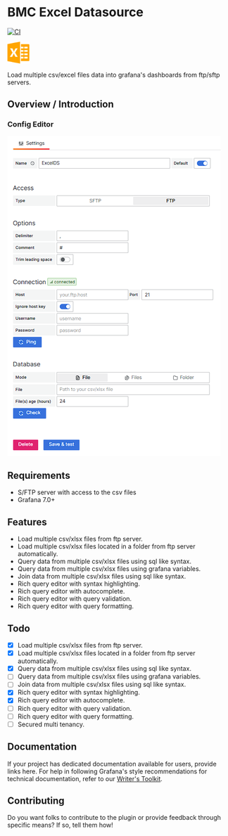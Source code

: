 <!-- This README file is going to be the one displayed on the Grafana.com website for your plugin. Uncomment and replace the content here before publishing.

Remove any remaining comments before publishing as these may be displayed on Grafana.com -->
# BMC Excel Datasource

[![CI](https://github.com/Bujupah/bmc-excel-datasource/actions/workflows/ci.yml/badge.svg)](https://github.com/Bujupah/bmc-excel-datasource/actions/workflows/ci.yml)

<img src="img/logo.png" width=50 alt="Excel Datasource Logo"/>

Load multiple csv/excel files data into grafana's dashboards from ftp/sftp servers.

## Overview / Introduction

### Config Editor

![Config Editor](img/config_editor.png)

## Requirements

- S/FTP server with access to the csv files
- Grafana 7.0+

## Features

- Load multiple csv/xlsx files from ftp server.
- Load multiple csv/xlsx files located in a folder from ftp server automatically.
- Query data from multiple csv/xlsx files using sql like syntax.
- Query data from multiple csv/xlsx files using grafana variables.
- Join data from multiple csv/xlsx files using sql like syntax.
- Rich query editor with syntax highlighting.
- Rich query editor with autocomplete.
- Rich query editor with query validation.
- Rich query editor with query formatting.

## Todo

- [x] Load multiple csv/xlsx files from ftp server.
- [x] Load multiple csv/xlsx files located in a folder from ftp server automatically.
- [x] Query data from multiple csv/xlsx files using sql like syntax.
- [ ] Query data from multiple csv/xlsx files using grafana variables.
- [ ] Join data from multiple csv/xlsx files using sql like syntax.
- [x] Rich query editor with syntax highlighting.
- [x] Rich query editor with autocomplete.
- [ ] Rich query editor with query validation.
- [ ] Rich query editor with query formatting.
- [ ] Secured multi tenancy.

## Documentation

If your project has dedicated documentation available for users, provide links here. For help in following Grafana's style recommendations for technical documentation, refer to our [Writer's Toolkit](https://grafana.com/docs/writers-toolkit/).

## Contributing

Do you want folks to contribute to the plugin or provide feedback through specific means? If so, tell them how!
<!-- To help maximize the impact of your README and improve usability for users, we propose the following loose structure:

**BEFORE YOU BEGIN**
- Ensure all links are absolute URLs so that they will work when the README is displayed within Grafana and Grafana.com
- Be inspired ✨ 
  - [grafana-polystat-panel](https://github.com/grafana/grafana-polystat-panel)
  - [volkovlabs-variable-panel](https://github.com/volkovlabs/volkovlabs-variable-panel)

**ADD SOME BADGES**

Badges convey useful information at a glance for users whether in the Catalog or viewing the source code. You can use the generator on [Shields.io](https://shields.io/badges/dynamic-json-badge) together with the Grafana.com API 
to create dynamic badges that update automatically when you publish a new version to the marketplace.

- For the logo field use 'grafana'.
- Examples (label: query)
  - Downloads: $.downloads
  - Catalog Version: $.version
  - Grafana Dependency: $.grafanaDependency
  - Signature Type: $.versionSignatureType

Full example: ![Dynamic JSON Badge](https://img.shields.io/badge/dynamic/json?logo=grafana&query=$.version&url=https://grafana.com/api/plugins/grafana-polystat-panel&label=Marketplace&prefix=v&color=F47A20)

Consider other [badges](https://shields.io/badges) as you feel appropriate for your project.

## Overview / Introduction
Provide one or more paragraphs as an introduction to your plugin to help users understand why they should use it.  

Consider including screenshots:
- in [plugin.json](https://grafana.com/docs/grafana/latest/developers/plugins/metadata/#info) include them as relative links.
- in the README ensure they are absolute URLs.

## Requirements
List any requirements or dependencies they may need to run the plugin.

## Getting Started
Provide a quick start on how to configure and use the plugin.

## Documentation
If your project has dedicated documentation available for users, provide links here. For help in following Grafana's style recommendations for technical documentation, refer to our [Writer's Toolkit](https://grafana.com/docs/writers-toolkit/).

## Contributing
Do you want folks to contribute to the plugin or provide feedback through specific means? If so, tell them how!
-->